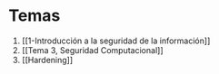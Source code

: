 # Temas
1. [[1-Introducción a la seguridad de la información]]
3. [[Tema 3, Seguridad Computacional]]
4. [[Hardening]]
